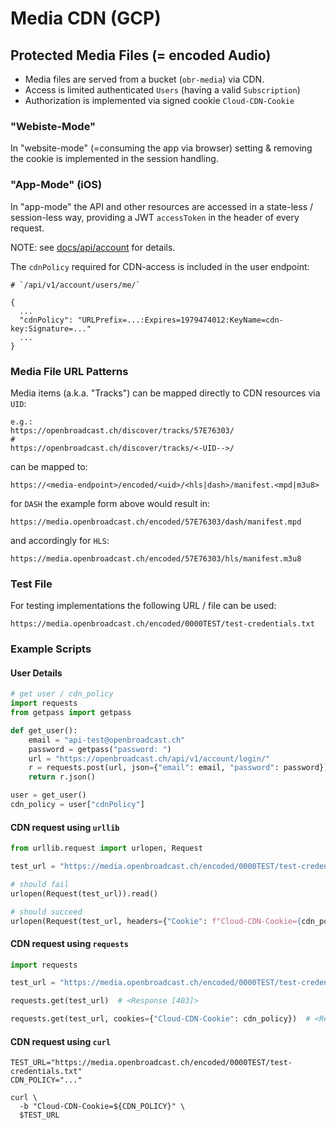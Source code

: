 # Media CDN (GCP)

## Protected Media Files (= encoded Audio)

- Media files are served from a bucket (`obr-media`) via CDN.
- Access is limited authenticated `Users` (having a valid `Subscription`)
- Authorization is implemented via signed cookie `Cloud-CDN-Cookie`


### "Webiste-Mode"

In "website-mode" (=consuming the app via browser) setting & removing the cookie is implemented in the session handling.


### "App-Mode" (iOS)

In "app-mode" the API and other resources are accessed in a state-less / session-less way, providing a JWT 
`accessToken` in the header of every request.

NOTE: see [docs/api/account](../api/account.md) for details.

The `cdnPolicy` required for CDN-access is included in the user endpoint:  

```
# `/api/v1/account/users/me/`

{
  ...
  "cdnPolicy": "URLPrefix=...:Expires=1979474012:KeyName=cdn-key:Signature=..."
  ...
}
```


### Media File URL Patterns

Media items (a.k.a. "Tracks") can be mapped directly to CDN resources via `UID`:

```
e.g.: 
https://openbroadcast.ch/discover/tracks/57E76303/
#
https://openbroadcast.ch/discover/tracks/<-UID-->/
```

can be mapped to:

```
https://<media-endpoint>/encoded/<uid>/<hls|dash>/manifest.<mpd|m3u8>
```

for `DASH` the example form above would result in:

```
https://media.openbroadcast.ch/encoded/57E76303/dash/manifest.mpd
```

and accordingly for `HLS`:

```
https://media.openbroadcast.ch/encoded/57E76303/hls/manifest.m3u8
```


### Test File

For testing implementations the following URL / file can be used:

```
https://media.openbroadcast.ch/encoded/0000TEST/test-credentials.txt
```


### Example Scripts

#### User Details

```python
# get user / cdn_policy
import requests
from getpass import getpass

def get_user():
    email = "api-test@openbroadcast.ch"
    password = getpass("password: ")
    url = "https://openbroadcast.ch/api/v1/account/login/"
    r = requests.post(url, json={"email": email, "password": password})
    return r.json()

user = get_user()
cdn_policy = user["cdnPolicy"]
```

#### CDN request using `urllib`

```python
from urllib.request import urlopen, Request

test_url = "https://media.openbroadcast.ch/encoded/0000TEST/test-credentials.txt"

# should fail
urlopen(Request(test_url)).read()

# should succeed
urlopen(Request(test_url, headers={"Cookie": f"Cloud-CDN-Cookie={cdn_policy}"})).read()
```

#### CDN request using `requests`

```python
import requests

test_url = "https://media.openbroadcast.ch/encoded/0000TEST/test-credentials.txt"

requests.get(test_url)  # <Response [403]>

requests.get(test_url, cookies={"Cloud-CDN-Cookie": cdn_policy})  # <Response [200]>
```


#### CDN request using `curl`

```shell
TEST_URL="https://media.openbroadcast.ch/encoded/0000TEST/test-credentials.txt"
CDN_POLICY="..."

curl \
  -b "Cloud-CDN-Cookie=${CDN_POLICY}" \
  $TEST_URL

```